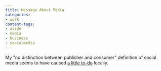 ```yaml
---
title: Message About Media
categories:
- work
content-tags:
- aside
- media
- business
- socialmedia
---
```


My "no distinction between publisher and consumer" definition of social media seems to have caused [a little to-do][1] locally.

   [1]: http://www.standingprblog.com/2008/04/04/whats-your-definition-of-social-media/
